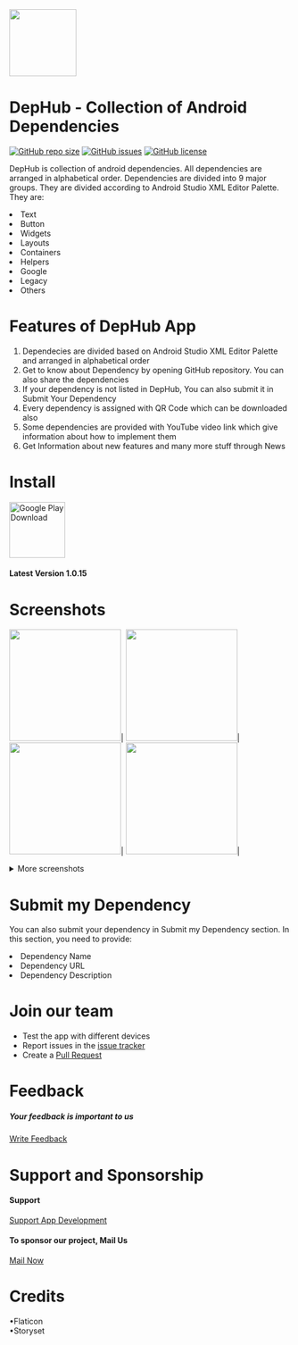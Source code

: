 <img src="https://dephub.co/images/icon128×128.png" width="120"/>

# DepHub - Collection of Android Dependencies

[![GitHub repo size](https://img.shields.io/github/repo-size/gnanendraprasadp/DepHub)](https://github.com/gnanendraprasadp/DepHub)
[![GitHub issues](https://img.shields.io/github/issues/gnanendraprasadp/DepHub?color=red)](https://github.com/gnanendraprasadp/DepHub/issues)
[![GitHub license](https://img.shields.io/github/license/gnanendraprasadp/DepHub?color=lightgrey)](https://github.com/gnanendraprasadp/DepHub/blob/master/LICENSE)

DepHub is collection of android dependencies. All dependencies are arranged in alphabetical order. Dependencies are divided into 9 major groups. They are divided according to Android Studio XML Editor Palette. They are:
<li>Text</li>
<li>Button</li>
<li>Widgets</li>
<li>Layouts</li>
<li>Containers</li>
<li>Helpers</li>
<li>Google</li>
<li>Legacy</li>
<li>Others</li>

# Features of DepHub App

 1. Dependecies are divided based on Android Studio XML Editor Palette and arranged in alphabetical order
 2. Get to know about Dependency by opening GitHub repository. You can also share the dependencies
 3. If your dependency is not listed in DepHub, You can also submit it in Submit Your Dependency
 4. Every dependency is assigned with QR Code which can be downloaded also
 5. Some dependencies are provided with YouTube video link which give information about how to implement them
 6. Get Information about new features and many more stuff through News

# Install

[<img src="https://play.google.com/intl/en_us/badges/static/images/badges/en_badge_web_generic.png" alt="Google Play Download" height="100">](https://play.google.com/store/apps/details?id=com.dephub.android)

#### Latest Version 1.0.15
# Screenshots

<img src="https://play-lh.googleusercontent.com/FZBPIVuM-QgkJMehGkHEc8ndAgUl5BRLNESmrFNUfFxVXOLC_9jxUy7rdLNhxwFwaf0=w1536-h722-rw" width="200"/>|
<img src="https://play-lh.googleusercontent.com/mxf-5FGDdaMQZE-BDpGEibIHHriX35nBt0GfDw9Fy9D4qJs3EMXKYbBIU40dx5CNxA=w1536-h722-rw" width="200"/>|
<img src="https://play-lh.googleusercontent.com/IxBJdKR2d8ngOtYQGs7Srx8NFBs1j_W9jOZ0pj4WpSveI1Ulnqa8HQPt76rMY9TnYms=w1536-h722-rw" width="200"/>|
<img src="https://play-lh.googleusercontent.com/Yy_mSTAM0CztTAk0bYZyDPNPOQ5vXD0ieIus86Trl9Xi-ZPw-iR5DcwKcSM4ttyLpFXy=w1536-h722-rw" width="200"/>|

<details>
  <summary>More screenshots</summary>
 
<img src="https://play-lh.googleusercontent.com/PjmQIsSKlg1Y2rfAZXCO7kKiRL01f7bcK9u3ZU_ZG3AJPWbpyG9ZzwIsl31pUfJhNMs=w1536-h722-rw" width="200"/>|
<img src="https://play-lh.googleusercontent.com/aZ1egl8DnY8YwoqChbK18CWNm99frUolv9suUc_qnrPgBsdgScE9dYG69sCBAwID33Q=w1536-h722-rw" width="200"/>|
<img src="https://play-lh.googleusercontent.com/SoCsxH3rTx_kbWK6QIXofi3X1VO4hqgcTQ7vgmyvg_uNMjblYO7coXxrCEBisbHYFlc=w1536-h722-rw" width="200"/>|
<img src="https://play-lh.googleusercontent.com/hw0IuEOICQNYI6cb2nur4kKM9YyZfcEBTk_mLclZ7C6KzfsoqNgA4Ai92swwOdYoXIk=w1536-h722-rw" width="200"/>

</details>

 # Submit my Dependency
<p>You can also submit your dependency in Submit my Dependency section. In this section, you need to provide:</p>
<li>Dependency Name</li>
<li>Dependency URL</li>
<li>Dependency Description</li>

# Join our team
  * Test the app with different devices
  * Report issues in the [issue tracker](https://github.com/gnanendraprasadp/DepHub/issues)
  * Create a [Pull Request](https://github.com/gnanendraprasadp/DepHub/pulls)

# Feedback
##### Your feedback is important to us

[Write Feedback](https://dephub.co/feedback)

# Support and Sponsorship
#### Support

[Support App Development](https://dephub.co/support)
<br>

#### To sponsor our project, Mail Us

[Mail Now](mailto:mailtodephub@gmail.com)

# Credits

•Flaticon<br>
•Storyset
